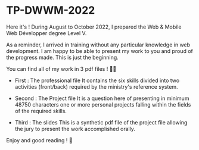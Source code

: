 # TP-DWWM-2022

Here it's ! During August to October 2022, I prepared the Web &amp; Mobile Web Développer degree Level V.

As a reminder, I arrived in training without any particular knowledge in web development. I am happy to be able to present my work to you and proud of the progress made. This is just the beginning.

You can find all of my work in 3 pdf files ! 💪🏼  

- First : The professional file
It contains the six skills divided into two activities (front/back) required by the ministry's reference system.

- Second : The Project file
It is a question here of presenting in minimum 48750 characters one or more personal projects falling within the fields of the required skills.

- Third : The slides
This is a synthetic pdf file of the project file allowing the jury to present the work accomplished orally.

Enjoy and good reading ! 🚀
